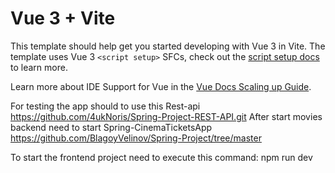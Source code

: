 # Vue 3 + Vite

This template should help get you started developing with Vue 3 in Vite. The template uses Vue 3 `<script setup>` SFCs, check out the [script setup docs](https://v3.vuejs.org/api/sfc-script-setup.html#sfc-script-setup) to learn more.

Learn more about IDE Support for Vue in the [Vue Docs Scaling up Guide](https://vuejs.org/guide/scaling-up/tooling.html#ide-support).

For testing the app should to use this Rest-api https://github.com/4ukNoris/Spring-Project-REST-API.git 
After start movies backend need to start Spring-CinemaTicketsApp https://github.com/BlagoyVelinov/Spring-Project/tree/master

To start the frontend project need to execute this command: npm run dev
